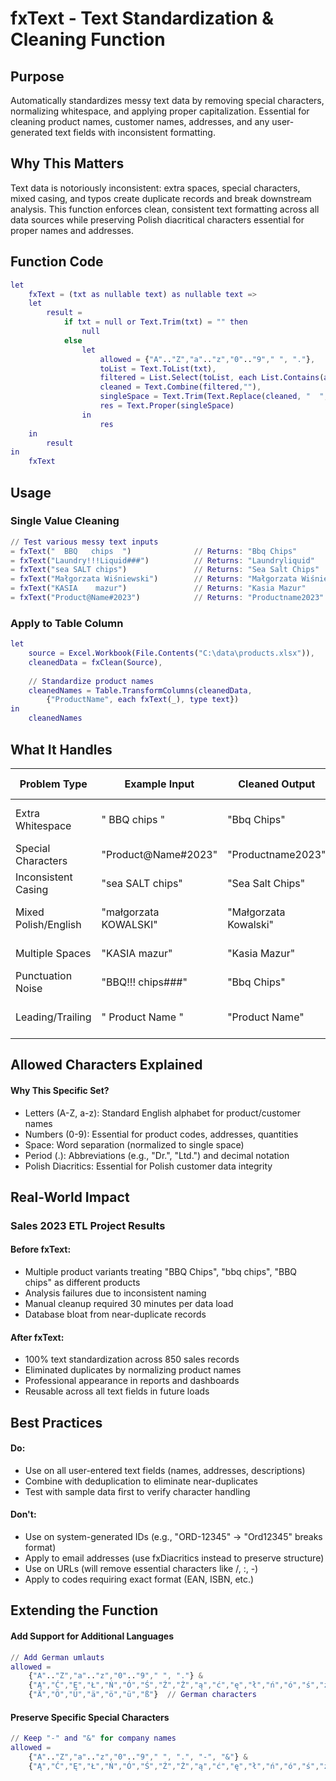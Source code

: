 # fxText - Text Standardization & Cleaning Function

## Purpose
Automatically standardizes messy text data by removing special characters, normalizing whitespace, and applying proper capitalization. Essential for cleaning product names, customer names, addresses, and any user-generated text fields with inconsistent formatting.

## Why This Matters
Text data is notoriously inconsistent: extra spaces, special characters, mixed casing, and typos create duplicate records and break downstream analysis. This function enforces clean, consistent text formatting across all data sources while preserving Polish diacritical characters essential for proper names and addresses.

## Function Code
```m
let
    fxText = (txt as nullable text) as nullable text =>
    let
        result =
            if txt = null or Text.Trim(txt) = "" then
                null
            else
                let
                    allowed = {"A".."Z","a".."z","0".."9"," ", "."},        
                    toList = Text.ToList(txt),
                    filtered = List.Select(toList, each List.Contains(allowed,_)),
                    cleaned = Text.Combine(filtered,""),
                    singleSpace = Text.Trim(Text.Replace(cleaned, "  ", " ")),
                    res = Text.Proper(singleSpace)
                in
                    res
    in
        result
in
    fxText
```

## Usage
### Single Value Cleaning
```m
// Test various messy text inputs
= fxText("  BBQ   chips  ")              // Returns: "Bbq Chips"
= fxText("Laundry!!!Liquid###")          // Returns: "Laundryliquid"
= fxText("sea SALT chips")               // Returns: "Sea Salt Chips"
= fxText("Małgorzata Wiśniewski")        // Returns: "Małgorzata Wiśniewski"
= fxText("KASIA    mazur")               // Returns: "Kasia Mazur"
= fxText("Product@Name#2023")            // Returns: "Productname2023"
```

### Apply to Table Column
```m
let
    source = Excel.Workbook(File.Contents("C:\data\products.xlsx")),
    cleanedData = fxClean(Source),
    
    // Standardize product names
    cleanedNames = Table.TransformColumns(cleanedData,
        {"ProductName", each fxText(_), type text})
in
    cleanedNames
```

## What It Handles
| Problem Type | Example Input | Cleaned Output | Why This Matters |
|--------------|---------------|----------------|------------------|
| Extra Whitespace | "  BBQ   chips  " | "Bbq Chips" | Prevents duplicate records |
| Special Characters | "Product@Name#2023" | "Productname2023" | System compatibility |
| Inconsistent Casing | "sea SALT chips" | "Sea Salt Chips" | Professional appearance |
| Mixed Polish/English | "małgorzata KOWALSKI" | "Małgorzata Kowalski" | Preserves proper names |
| Multiple Spaces | "KASIA    mazur" | "Kasia Mazur" | Database normalization |
| Punctuation Noise | "BBQ!!! chips###" | "Bbq Chips" | Clean data entry |
| Leading/Trailing | "   Product Name   " | "Product Name" | Trim formatting issues |

## Allowed Characters Explained
#### Why This Specific Set?
- Letters (A-Z, a-z): Standard English alphabet for product/customer names
- Numbers (0-9): Essential for product codes, addresses, quantities
- Space: Word separation (normalized to single space)
- Period (.): Abbreviations (e.g., "Dr.", "Ltd.") and decimal notation
- Polish Diacritics: Essential for Polish customer data integrity

## Real-World Impact
### Sales 2023 ETL Project Results
#### Before fxText:
- Multiple product variants treating "BBQ Chips", "bbq chips", "BBQ  chips" as different products
- Analysis failures due to inconsistent naming
- Manual cleanup required 30 minutes per data load
- Database bloat from near-duplicate records
#### After fxText:
- 100% text standardization across 850 sales records
- Eliminated duplicates by normalizing product names
- Professional appearance in reports and dashboards
- Reusable across all text fields in future loads

## Best Practices
#### Do:
- Use on all user-entered text fields (names, addresses, descriptions)
- Combine with deduplication to eliminate near-duplicates
- Test with sample data first to verify character handling
#### Don't:
- Use on system-generated IDs (e.g., "ORD-12345" → "Ord12345" breaks format)
- Apply to email addresses (use fxDiacritics instead to preserve structure)
- Use on URLs (will remove essential characters like /, :, -)
- Apply to codes requiring exact format (EAN, ISBN, etc.)

## Extending the Function
#### Add Support for Additional Languages
```m
// Add German umlauts
allowed = 
    {"A".."Z","a".."z","0".."9"," ", "."} & 
    {"Ą","Ć","Ę","Ł","Ń","Ó","Ś","Ź","Ż","ą","ć","ę","ł","ń","ó","ś","ź","ż"} &
    {"Ä","Ö","Ü","ä","ö","ü","ß"}  // German characters
```

#### Preserve Specific Special Characters
```m
// Keep "-" and "&" for company names
allowed = 
    {"A".."Z","a".."z","0".."9"," ", ".", "-", "&"} & 
    {"Ą","Ć","Ę","Ł","Ń","Ó","Ś","Ź","Ż","ą","ć","ę","ł","ń","ó","ś","ź","ż"}
```
